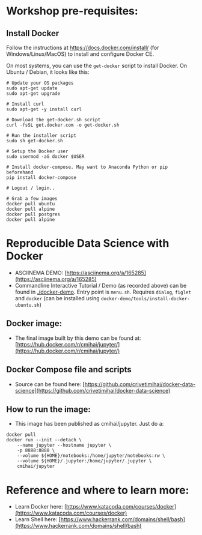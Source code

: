 # Workshop pre-requisites:

## Install Docker
Follow the instructions at https://docs.docker.com/install/ (for Windows/Linux/MacOS) to install and configure Docker CE.

On most systems, you can use the `get-docker` script to install Docker. On Ubuntu / Debian, it looks like this:

```
# Update your OS packages
sudo apt-get update
sudo apt-get upgrade

# Install curl
sudo apt-get -y install curl

# Download the get-docker.sh script
curl -fsSL get.docker.com -o get-docker.sh

# Run the installer script
sudo sh get-docker.sh

# Setup the Docker user
sudo usermod -aG docker $USER

# Install docker-compose. May want to Anaconda Python or pip beforehand
pip install docker-compose

# Logout / login..

# Grab a few images
docker pull ubuntu
docker pull alpine
docker pull postgres
docker pull alpine
```

# Reproducible Data Science with Docker
- ASCIINEMA DEMO: [https://asciinema.org/a/165285](https://asciinema.org/a/165285)
- Commandline Interactive Tutorial / Demo (as recorded above) can be found in [./docker-demo](docker-demo). Entry point is `menu.sh`. Requires `dialog`, `figlet` and `docker` (can be installed using `docker-demo/tools/install-docker-ubuntu.sh`)

## Docker image:
-  The final image built by this demo can be found at: [https://hub.docker.com/r/cmihai/jupyter/](https://hub.docker.com/r/cmihai/jupyter/)

## Docker Compose file and scripts
- Source can be found here: [https://github.com/crivetimihai/docker-data-science](https://github.com/crivetimihai/docker-data-science)

## How to run the image:

- This image has been published as cmihai/jupyter. Just do a:
```
docker pull
docker run --init --detach \
    --name jupyter --hostname jupyter \
    -p 8888:8888 \
    --volume ${HOME}/notebooks:/home/jupyter/notebooks:rw \
    --volume ${HOME}/.jupyter:/home/jupyter/.jupyter \
    cmihai/jupyter
```

# Reference and where to learn more:
- Learn Docker here: [https://www.katacoda.com/courses/docker](https://www.katacoda.com/courses/docker)
- Learn Shell here: [https://www.hackerrank.com/domains/shell/bash](https://www.hackerrank.com/domains/shell/bash)


